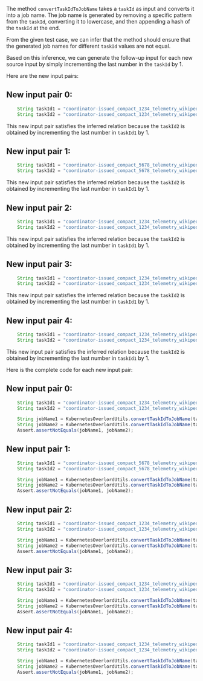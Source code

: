 The method `convertTaskIdToJobName` takes a `taskId` as input and converts it into a job name. The job name is generated by removing a specific pattern from the `taskId`, converting it to lowercase, and then appending a hash of the `taskId` at the end.

From the given test case, we can infer that the method should ensure that the generated job names for different `taskId` values are not equal.

Based on this inference, we can generate the follow-up input for each new source input by simply incrementing the last number in the `taskId` by 1.

Here are the new input pairs:

## New input pair 0:
```java
    String taskId1 = "coordinator-issued_compact_1234_telemetry_wikipedia_geteditfailuresinnorthamerica_agg_summ_116_pcgkebcl_2023-07-19T16:53:11.416Z";
    String taskId2 = "coordinator-issued_compact_1234_telemetry_wikipedia_geteditfailuresinnorthamerica_agg_summ_117_pcgkebcl_2023-07-19T16:53:11.416Z";
```
This new input pair satisfies the inferred relation because the `taskId2` is obtained by incrementing the last number in `taskId1` by 1.

## New input pair 1:
```java
    String taskId1 = "coordinator-issued_compact_5678_telemetry_wikipedia_geteditfailuresinsouthamerica_agg_summ_118_pcgkebcl_2023-07-19T16:53:11.416Z";
    String taskId2 = "coordinator-issued_compact_5678_telemetry_wikipedia_geteditfailuresinsouthamerica_agg_summ_119_pcgkebcl_2023-07-19T16:53:11.416Z";
```
This new input pair satisfies the inferred relation because the `taskId2` is obtained by incrementing the last number in `taskId1` by 1.

## New input pair 2:
```java
    String taskId1 = "coordinator-issued_compact_1234_telemetry_wikipedia_geteditfailuresinnorthamerica_agg_summ_116_pcgkebcl_2023-07-19T16:53:11.416Z_extra";
    String taskId2 = "coordinator-issued_compact_1234_telemetry_wikipedia_geteditfailuresinnorthamerica_agg_summ_117_pcgkebcl_2023-07-19T16:53:11.416Z_extra";
```
This new input pair satisfies the inferred relation because the `taskId2` is obtained by incrementing the last number in `taskId1` by 1.

## New input pair 3:
```java
    String taskId1 = "coordinator-issued_compact_1234_telemetry_wikipedia_geteditfailuresinnorthamerica_agg_summ_116_pcgkebcl_2023-07-19T16:53:11.416Z_";
    String taskId2 = "coordinator-issued_compact_1234_telemetry_wikipedia_geteditfailuresinnorthamerica_agg_summ_117_pcgkebcl_2023-07-19T16:53:11.416Z_";
```
This new input pair satisfies the inferred relation because the `taskId2` is obtained by incrementing the last number in `taskId1` by 1.

## New input pair 4:
```java
    String taskId1 = "coordinator-issued_compact_1234_telemetry_wikipedia_geteditfailuresinnorthamerica_agg_summ_116_pcgkebcl_2023-07-19T16:53:11.416Z_123";
    String taskId2 = "coordinator-issued_compact_1234_telemetry_wikipedia_geteditfailuresinnorthamerica_agg_summ_117_pcgkebcl_2023-07-19T16:53:11.416Z_123";
```
This new input pair satisfies the inferred relation because the `taskId2` is obtained by incrementing the last number in `taskId1` by 1.

Here is the complete code for each new input pair:

## New input pair 0:
```java
    String taskId1 = "coordinator-issued_compact_1234_telemetry_wikipedia_geteditfailuresinnorthamerica_agg_summ_116_pcgkebcl_2023-07-19T16:53:11.416Z";
    String taskId2 = "coordinator-issued_compact_1234_telemetry_wikipedia_geteditfailuresinnorthamerica_agg_summ_117_pcgkebcl_2023-07-19T16:53:11.416Z";

    String jobName1 = KubernetesOverlordUtils.convertTaskIdToJobName(taskId1);
    String jobName2 = KubernetesOverlordUtils.convertTaskIdToJobName(taskId2);
    Assert.assertNotEquals(jobName1, jobName2);
```

## New input pair 1:
```java
    String taskId1 = "coordinator-issued_compact_5678_telemetry_wikipedia_geteditfailuresinsouthamerica_agg_summ_118_pcgkebcl_2023-07-19T16:53:11.416Z";
    String taskId2 = "coordinator-issued_compact_5678_telemetry_wikipedia_geteditfailuresinsouthamerica_agg_summ_119_pcgkebcl_2023-07-19T16:53:11.416Z";

    String jobName1 = KubernetesOverlordUtils.convertTaskIdToJobName(taskId1);
    String jobName2 = KubernetesOverlordUtils.convertTaskIdToJobName(taskId2);
    Assert.assertNotEquals(jobName1, jobName2);
```

## New input pair 2:
```java
    String taskId1 = "coordinator-issued_compact_1234_telemetry_wikipedia_geteditfailuresinnorthamerica_agg_summ_116_pcgkebcl_2023-07-19T16:53:11.416Z_extra";
    String taskId2 = "coordinator-issued_compact_1234_telemetry_wikipedia_geteditfailuresinnorthamerica_agg_summ_117_pcgkebcl_2023-07-19T16:53:11.416Z_extra";

    String jobName1 = KubernetesOverlordUtils.convertTaskIdToJobName(taskId1);
    String jobName2 = KubernetesOverlordUtils.convertTaskIdToJobName(taskId2);
    Assert.assertNotEquals(jobName1, jobName2);
```

## New input pair 3:
```java
    String taskId1 = "coordinator-issued_compact_1234_telemetry_wikipedia_geteditfailuresinnorthamerica_agg_summ_116_pcgkebcl_2023-07-19T16:53:11.416Z_";
    String taskId2 = "coordinator-issued_compact_1234_telemetry_wikipedia_geteditfailuresinnorthamerica_agg_summ_117_pcgkebcl_2023-07-19T16:53:11.416Z_";

    String jobName1 = KubernetesOverlordUtils.convertTaskIdToJobName(taskId1);
    String jobName2 = KubernetesOverlordUtils.convertTaskIdToJobName(taskId2);
    Assert.assertNotEquals(jobName1, jobName2);
```

## New input pair 4:
```java
    String taskId1 = "coordinator-issued_compact_1234_telemetry_wikipedia_geteditfailuresinnorthamerica_agg_summ_116_pcgkebcl_2023-07-19T16:53:11.416Z_123";
    String taskId2 = "coordinator-issued_compact_1234_telemetry_wikipedia_geteditfailuresinnorthamerica_agg_summ_117_pcgkebcl_2023-07-19T16:53:11.416Z_123";

    String jobName1 = KubernetesOverlordUtils.convertTaskIdToJobName(taskId1);
    String jobName2 = KubernetesOverlordUtils.convertTaskIdToJobName(taskId2);
    Assert.assertNotEquals(jobName1, jobName2);
```